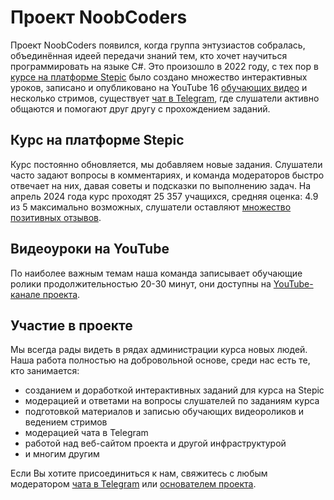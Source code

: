 # Проект NoobCoders

Проект NoobCoders появился, когда группа энтузиастов собралась, объединённая идеей передачи знаний тем, кто хочет научиться программировать на языке C#. Это произошло в 2022 году, с тех пор в [курсе на платформе Stepic](https://stepik.org/course/113539/promo) было создано множество интерактивных уроков, записано и опубликовано на YouTube 16 [обучающих видео](https://www.youtube.com/@noobcoder_ru/videos) и несколько стримов, существует [чат в Telegram](https://t.me/Noob_Coders_CSharp), где слушатели активно общаются и помогают друг другу с прохождением заданий.

## Курс на платформе Stepic

Курс постоянно обновляется, мы добавляем новые задания. Слушатели часто задают вопросы в комментариях, и команда модераторов быстро отвечает на них, давая советы и подсказки по выполнению задач. На апрель 2024 года курс проходят 25 357 учащихся, средняя оценка: 4.9 из 5 максимально возможных, слушатели оставляют [множество позитивных отзывов](https://stepik.org/course/113539/promo#reviews).

## Видеоуроки на YouTube

По наиболее важным темам наша команда записывает обучающие ролики продолжительностью 20-30 минут, они доступны на [YouTube-канале проекта](https://www.youtube.com/@noobcoder_ru/videos).

## Участие в проекте

Мы всегда рады видеть в рядах администрации курса новых людей. Наша работа полностью на добровольной основе, среди нас есть те, кто занимается:

* созданием и доработкой интерактивных заданий для курса на Stepic
* модерацией и ответами на вопросы слушателей по заданиям курса
* подготовкой материалов и записью обучающих видеороликов и ведением стримов
* модерацией чата в Telegram
* работой над веб-сайтом проекта и другой инфраструктурой
* и многим другим

Если Вы хотите присоединиться к нам, свяжитесь с любым модератором [чата в Telegram](https://t.me/Noob_Coders_CSharp) или [основателем проекта](https://t.me/Chris_Rekfild).
